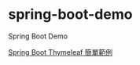 # spring-boot-demo
Spring Boot Demo

[Spring Boot Thymeleaf 簡單範例](https://matthung0807.blogspot.com/2021/05/spring-boot-web-thymeleaf-simple-example.html)